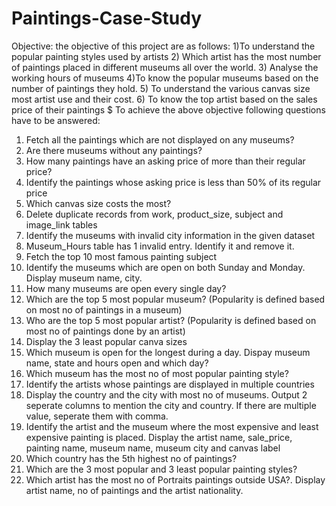 # Paintings-Case-Study

Objective: the objective of this project are as follows:
1)To understand the popular painting styles used by artists
2) Which artist has the most number of paintings placed in different museums all over the world.
3) Analyse the working hours of museums
4)To know the popular museums based on the number of paintings they hold.
5) To understand the various canvas size most artist use and their cost.
6) To know the top artist based on the sales price of their paintings
$ To achieve the above objective following questions have to be answered:
1) Fetch all the paintings which are not displayed on any museums?
2) Are there museums without any paintings?
3) How many paintings have an asking price of more than their regular price? 
4) Identify the paintings whose asking price is less than 50% of its regular price
5) Which canvas size costs the most?
6) Delete duplicate records from work, product_size, subject and image_link tables
7) Identify the museums with invalid city information in the given dataset
8) Museum_Hours table has 1 invalid entry. Identify it and remove it.
9) Fetch the top 10 most famous painting subject
10) Identify the museums which are open on both Sunday and Monday. Display museum name, city.
11) How many museums are open every single day?
12) Which are the top 5 most popular museum? (Popularity is defined based on most no of paintings in a museum)
13) Who are the top 5 most popular artist? (Popularity is defined based on most no of paintings done by an artist)
14) Display the 3 least popular canva sizes
15) Which museum is open for the longest during a day. Dispay museum name, state and hours open and which day?
16) Which museum has the most no of most popular painting style?
17) Identify the artists whose paintings are displayed in multiple countries
18) Display the country and the city with most no of museums. Output 2 seperate columns to mention the city and country. If there are multiple value, seperate them with comma.
19) Identify the artist and the museum where the most expensive and least expensive painting is placed. Display the artist name, sale_price, painting name, museum name, museum city and canvas label
20) Which country has the 5th highest no of paintings?
21) Which are the 3 most popular and 3 least popular painting styles?
22) Which artist has the most no of Portraits paintings outside USA?. Display artist name, no of paintings and the artist nationality.
